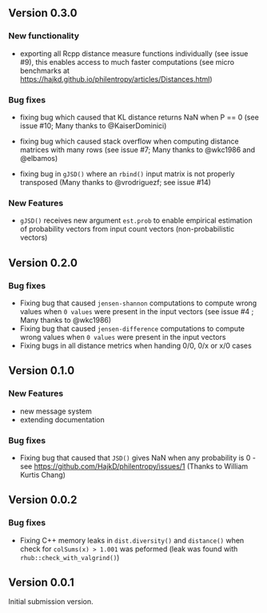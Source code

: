 ## Version 0.3.0

### New functionality
- exporting all Rcpp distance measure functions individually (see issue #9), this
enables access to much faster computations (see micro benchmarks at https://hajkd.github.io/philentropy/articles/Distances.html)

### Bug fixes

- fixing bug which caused that KL distance returns NaN when P == 0 (see issue #10; Many thanks to @KaiserDominici)

- fixing bug which caused stack overflow when computing distance matrices with many rows (see issue #7; Many thanks to @wkc1986 and @elbamos)

- fixing bug in `gJSD()` where an `rbind()` input matrix is not properly transposed (Many thanks to @vrodriguezf; see issue #14) 


### New Features

- `gJSD()` receives new argument `est.prob` to enable empirical estimation of probability vectors from input count vectors (non-probabilistic vectors) 

## Version 0.2.0

### Bug fixes
- Fixing bug that caused `jensen-shannon` computations to compute wrong values when `0 values` were present in the input vectors (see issue #4 ; Many thanks to @wkc1986)
- Fixing bug that caused `jensen-difference` computations to compute wrong values when `0 values` were present in the input vectors
- Fixing bugs in all distance metrics when handing 0/0, 0/x or x/0 cases

## Version 0.1.0

### New Features

- new message system
- extending documentation

### Bug fixes

- Fixing bug that caused that `JSD()` gives NaN when any probability is 0 - see https://github.com/HajkD/philentropy/issues/1 (Thanks to William Kurtis Chang)

## Version 0.0.2

### Bug fixes

- Fixing C++ memory leaks in `dist.diversity()` and `distance()` when check for `colSums(x) > 1.001` was peformed (leak was found with `rhub::check_with_valgrind()`)

## Version 0.0.1

Initial submission version.
